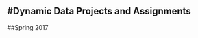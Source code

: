 #Dynamic Data Projects and Assignments
------------------------------------------------------------
##Spring 2017
